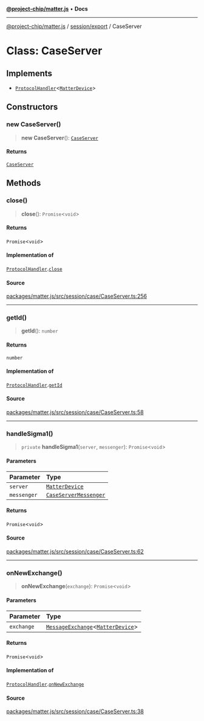 [**@project-chip/matter.js**](../../../README.md) • **Docs**

***

[@project-chip/matter.js](../../../modules.md) / [session/export](../README.md) / CaseServer

# Class: CaseServer

## Implements

- [`ProtocolHandler`](../../../protocol/export/interfaces/ProtocolHandler.md)\<[`MatterDevice`](../../../behavior/cluster/export/-internal-/classes/MatterDevice.md)\>

## Constructors

### new CaseServer()

> **new CaseServer**(): [`CaseServer`](CaseServer.md)

#### Returns

[`CaseServer`](CaseServer.md)

## Methods

### close()

> **close**(): `Promise`\<`void`\>

#### Returns

`Promise`\<`void`\>

#### Implementation of

[`ProtocolHandler`](../../../protocol/export/interfaces/ProtocolHandler.md).[`close`](../../../protocol/export/interfaces/ProtocolHandler.md#close)

#### Source

[packages/matter.js/src/session/case/CaseServer.ts:256](https://github.com/project-chip/matter.js/blob/7a8cbb56b87d4ccf34bec5a9a95ab40a1711324f/packages/matter.js/src/session/case/CaseServer.ts#L256)

***

### getId()

> **getId**(): `number`

#### Returns

`number`

#### Implementation of

[`ProtocolHandler`](../../../protocol/export/interfaces/ProtocolHandler.md).[`getId`](../../../protocol/export/interfaces/ProtocolHandler.md#getid)

#### Source

[packages/matter.js/src/session/case/CaseServer.ts:58](https://github.com/project-chip/matter.js/blob/7a8cbb56b87d4ccf34bec5a9a95ab40a1711324f/packages/matter.js/src/session/case/CaseServer.ts#L58)

***

### handleSigma1()

> `private` **handleSigma1**(`server`, `messenger`): `Promise`\<`void`\>

#### Parameters

| Parameter | Type |
| :------ | :------ |
| `server` | [`MatterDevice`](../../../behavior/cluster/export/-internal-/classes/MatterDevice.md) |
| `messenger` | [`CaseServerMessenger`](CaseServerMessenger.md) |

#### Returns

`Promise`\<`void`\>

#### Source

[packages/matter.js/src/session/case/CaseServer.ts:62](https://github.com/project-chip/matter.js/blob/7a8cbb56b87d4ccf34bec5a9a95ab40a1711324f/packages/matter.js/src/session/case/CaseServer.ts#L62)

***

### onNewExchange()

> **onNewExchange**(`exchange`): `Promise`\<`void`\>

#### Parameters

| Parameter | Type |
| :------ | :------ |
| `exchange` | [`MessageExchange`](../../../protocol/export/classes/MessageExchange.md)\<[`MatterDevice`](../../../behavior/cluster/export/-internal-/classes/MatterDevice.md)\> |

#### Returns

`Promise`\<`void`\>

#### Implementation of

[`ProtocolHandler`](../../../protocol/export/interfaces/ProtocolHandler.md).[`onNewExchange`](../../../protocol/export/interfaces/ProtocolHandler.md#onnewexchange)

#### Source

[packages/matter.js/src/session/case/CaseServer.ts:38](https://github.com/project-chip/matter.js/blob/7a8cbb56b87d4ccf34bec5a9a95ab40a1711324f/packages/matter.js/src/session/case/CaseServer.ts#L38)
